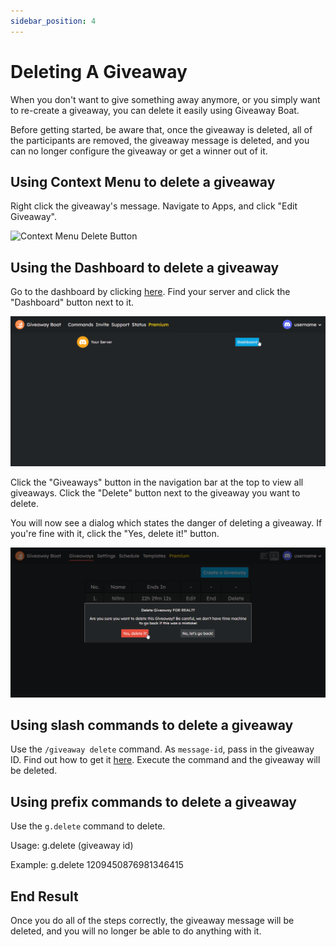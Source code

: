 ```yaml
---
sidebar_position: 4
---
```


# Deleting A Giveaway

When you don't want to give something away anymore, or you simply want to re-create a giveaway, you can delete it easily using Giveaway Boat.

Before getting started, be aware that, once the giveaway is deleted, all of the participants are removed, the giveaway message is deleted, and you can no longer configure the giveaway or get a winner out of it.

## Using Context Menu to delete a giveaway

Right click the giveaway's message. Navigate to Apps, and click "Edit Giveaway".

![Context Menu Delete Button](/assets/basics/deleting-a-giveaway/context/delete-button.png)

## Using the Dashboard to delete a giveaway

Go to the dashboard by clicking [here](https://giveaway.boats/dashboard). Find your server and click the "Dashboard" button next to it.

![Dashboard](/assets/basics/setup/dashboard.png)

Click the "Giveaways" button in the navigation bar at the top to view all giveaways. Click the "Delete" button next to the giveaway you want to delete.

You will now see a dialog which states the danger of deleting a giveaway. If you're fine with it, click the "Yes, delete it!" button.

![Yes Button](/assets/basics/deleting-a-giveaway/dash/confirm-button.png)

## Using slash commands to delete a giveaway

Use the `/giveaway delete` command. As `message-id`, pass in the giveaway ID. Find out how to get it [here](../faq.md#how-to-get-giveaway-ids--message-ids). Execute the command and the giveaway will be deleted.

## Using prefix commands to delete a giveaway

Use the `g.delete` command to delete.

Usage: g.delete (giveaway id)

Example: g.delete 1209450876981346415

## End Result

Once you do all of the steps correctly, the giveaway message will be deleted, and you will no longer be able to do anything with it.
